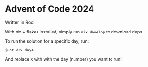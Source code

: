 # Advent of Code 2024

Written in Roc!

With nix + flakes installed, simply run `nix develop` to download deps.

To run the solution for a specific day, run:

```
just dev day4
```

And replace `X` with with the day (number) you want to run!
